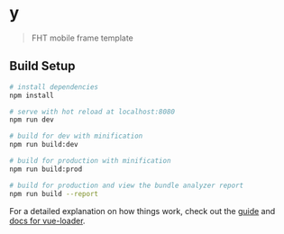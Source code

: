 # y

> FHT mobile frame template

## Build Setup

``` bash
# install dependencies
npm install

# serve with hot reload at localhost:8080
npm run dev

# build for dev with minification
npm run build:dev

# build for production with minification
npm run build:prod

# build for production and view the bundle analyzer report
npm run build --report
```

For a detailed explanation on how things work, check out the [guide](http://vuejs-templates.github.io/webpack/) and [docs for vue-loader](http://vuejs.github.io/vue-loader).
